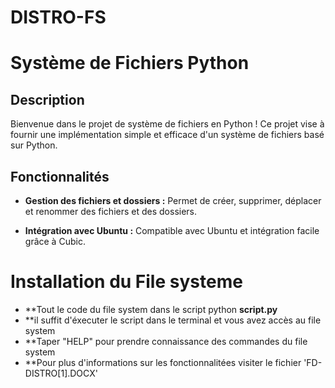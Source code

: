 # DISTRO-FS
# Système de Fichiers Python


## Description

Bienvenue dans le projet de système de fichiers en Python ! Ce projet vise à fournir une implémentation simple et efficace d'un système de fichiers basé sur Python.

## Fonctionnalités

- **Gestion des fichiers et dossiers :** Permet de créer, supprimer, déplacer et renommer des fichiers et des dossiers.
  
- **Intégration avec Ubuntu :** Compatible avec Ubuntu et intégration facile grâce à Cubic.

# Installation du File systeme
- **Tout le code du file system dans le script python  **script.py**
- **il suffit d'éxecuter le script dans le terminal et vous avez accès au file system 
- **Taper "HELP" pour prendre connaissance des commandes du file system 
- **Pour plus d'informations sur les fonctionnalitées visiter le fichier 'FD-DISTRO[1].DOCX'
